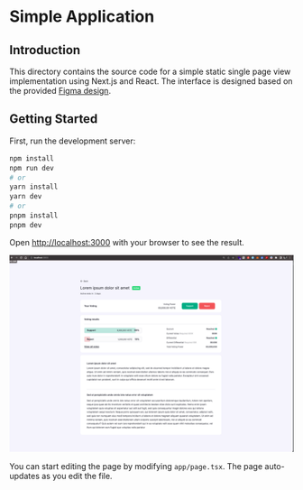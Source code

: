 # Simple Application

## Introduction

This directory contains the source code for a simple static single page view implementation using Next.js and React. The interface is designed based on the provided [Figma design](file:///Users/morrislin/Downloads/Fullstack_Software_Engineer_Take_Home_Assignment_2.pdf).

## Getting Started

First, run the development server:

```bash
npm install 
npm run dev
# or
yarn install
yarn dev
# or
pnpm install
pnpm dev
```

Open [http://localhost:3000](http://localhost:3000) with your browser to see the result.

![review](img/review.png)

You can start editing the page by modifying `app/page.tsx`. The page auto-updates as you edit the file.

